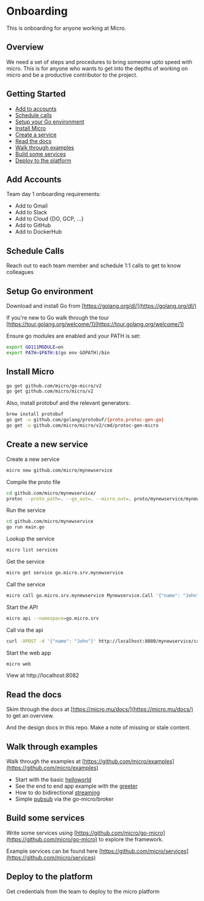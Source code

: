 # Onboarding

This is onboarding for anyone working at Micro.

## Overview

We need a set of steps and procedures to bring someone upto speed with micro. This is for anyone who wants 
to get into the depths of working on micro and be a productive contributor to the project.

## Getting Started

- [Add to accounts](#add-accounts)
- [Schedule calls](#schedule-calls)
- [Setup your Go environment](#setup-go-environment)
- [Install Micro](#install-micro)
- [Create a service](#create-a-new-service)
- [Read the docs](#read-the-docs)
- [Walk through examples](#walk-through-examples)
- [Build some services](#build-some-services)
- [Deploy to the platform](#deploy-to-the-platform)

## Add Accounts

Team day 1 onboarding requirements:

- Add to Gmail
- Add to Slack
- Add to Cloud {DO, GCP, ...}
- Add to GitHub
- Add to DockerHub

## Schedule Calls

Reach out to each team member and schedule 1:1 calls to get to know colleagues

## Setup Go environment

Download and install Go from [https://golang.org/dl/](https://golang.org/dl/)

If you're new to Go walk through the tour [https://tour.golang.org/welcome/1](https://tour.golang.org/welcome/1)

Ensure go modules are enabled and your PATH is set:

```bash
export GO111MODULE=on
export PATH=$PATH:$(go env GOPATH)/bin
```

## Install Micro

```bash
go get github.com/micro/go-micro/v2
go get github.com/micro/micro/v2
```

Also, install protobuf and the relevant generators:

```bash
brew install protobuf
go get -u github.com/golang/protobuf/{proto,protoc-gen-go}
go get -u github.com/micro/micro/v2/cmd/protoc-gen-micro
```

## Create a new service

Create a new service

```bash
micro new github.com/micro/mynewservice
```

Compile the proto file

```bash
cd github.com/micro/mynewservice/
protoc --proto_path=. --go_out=. --micro_out=. proto/mynewservice/mynewservice.proto
```

Run the service

```bash
cd github.com/micro/mynewservice
go run main.go
```

Lookup the service

```bash
micro list services
```

Get the service

```bash
micro get service go.micro.srv.mynewservice
```

Call the service

```bash
micro call go.micro.srv.mynewservice Mynewservice.Call '{"name": "John"}'
```

Start the API

```bash
micro api --namespace=go.micro.srv
```

Call via the api

```bash
curl -XPOST -d '{"name": "John"}' http://localhost:8080/mynewservice/call
```

Start the web app

```bash
micro web
```

View at http://localhost:8082

## Read the docs

Skim through the docs at [https://micro.mu/docs/](https://micro.mu/docs/) to get an overview.

And the design docs in this repo. Make a note of missing or stale content.

## Walk through examples

Walk through the examples at [https://github.com/micro/examples](https://github.com/micro/examples)

- Start with the basic [helloworld](https://github.com/micro/examples/blob/master/helloworld/main.go)
- See the end to end app example with the [greeter](https://github.com/micro/examples/tree/master/greeter)
- How to do bidirectional [streaming](https://github.com/micro/examples/tree/master/stream)
- Simple [pubsub](https://github.com/micro/examples/tree/master/pubsub) via the go-micro/broker

## Build some services

Write some services using [https://github.com/micro/go-micro](https://github.com/micro/go-micro) to explore the framework.

Example services can be found here [https://github.com/micro/services](https://github.com/micro/services)
 
## Deploy to the platform

Get credentials from the team to deploy to the micro platform
